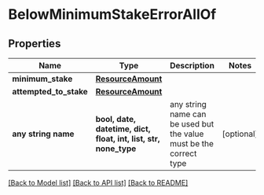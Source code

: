 # BelowMinimumStakeErrorAllOf


## Properties
Name | Type | Description | Notes
------------ | ------------- | ------------- | -------------
**minimum_stake** | [**ResourceAmount**](ResourceAmount.md) |  | 
**attempted_to_stake** | [**ResourceAmount**](ResourceAmount.md) |  | 
**any string name** | **bool, date, datetime, dict, float, int, list, str, none_type** | any string name can be used but the value must be the correct type | [optional]

[[Back to Model list]](../README.md#documentation-for-models) [[Back to API list]](../README.md#documentation-for-api-endpoints) [[Back to README]](../README.md)



